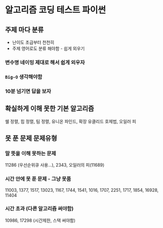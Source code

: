 # 알고리즘 코딩 테스트 파이썬

## 주제 마다 분류

- 난이도 초급부터 천천히
- 주제 영어로도 분류 해야함 - 쉽게 외우기

### 변수명 네이밍 제대로 해서 쉽게 외우자

### `Big-O` 생각해야함

### 10분 넘기면 답을 보자

## 확실하게 이해 못한 기본 알고리즘

쉘 정렬, 힙 정렬, 팀 정렬, 유니온 파인드, 확장 유클리드 호제법, 오일러 피

## 못 푼 문제 문제유형

### 말 뜻을 이해 못하는 문제

11286 (우선순위큐 사용...), 2343, 오일러의 피(11689)

### 시간 안에 못 푼 문제 - 그냥 못품

11003, 1377, 1517, 13023, 1167, 1744, 1541, 1016, 1707, 2251, 1717, 1854, 16928, 11404

### 시간 초과 (다른 알고리즘 써야함)

10986, 17298 (시간제한, 스택 써야함)
